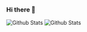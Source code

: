 ### Hi there 👋

<!--
**6yntar05/6yntar05** is a ✨ _special_ ✨ repository because its `README.md` (this file) appears on your GitHub profile.

Here are some ideas to get you started:

- 🔭 I’m currently working on ...
- 🌱 I’m currently learning ...
- 👯 I’m looking to collaborate on ...
- 🤔 I’m looking for help with ...
- 💬 Ask me about ...
- 📫 How to reach me: ...
- 😄 Pronouns: ...
- ⚡ Fun fact: ...
-->

![Github Stats](https://github-readme-stats.vercel.app/api?username=6yntar05&show_icons=true&theme=transparent)
![Github Stats](https://github-readme-stats.vercel.app/api/top-langs/?username=6yntar05&langs_count=10&exclude_repo=BackToChad&layout=compact&theme=transparent)

